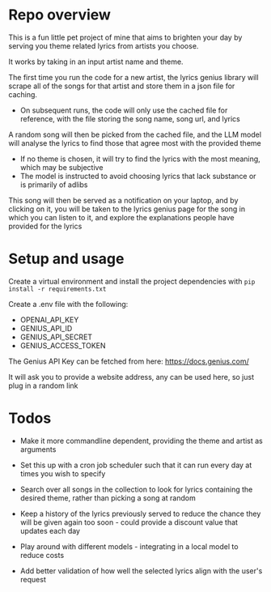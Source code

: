 
# Repo overview
This is a fun little pet project of mine that aims to brighten your day by serving you theme related lyrics from artists you choose.

It works by taking in an input artist name and theme.

The first time you run the code for a new artist, the lyrics genius library will scrape all of the songs for that artist and store them in a json file for caching.
- On subsequent runs, the code will only use the cached file for reference, with the file storing the song name, song url, and lyrics

A random song will then be picked from the cached file, and the LLM model will analyse the lyrics to find those that agree most with the provided theme
- If no theme is chosen, it will try to find the lyrics with the most meaning, which may be subjective
- The model is instructed to avoid choosing lyrics that lack substance or is primarily of adlibs


This song will then be served as a notification on your laptop, and by clicking on it, you will be taken to the lyrics genius page for the song in which you can listen to it, and explore the explanations people have provided for the lyrics

# Setup and usage

Create a virtual environment and install the project dependencies with `pip install -r requirements.txt`

Create a .env file with the following:
- OPENAI_API_KEY
- GENIUS_API_ID
- GENIUS_API_SECRET
- GENIUS_ACCESS_TOKEN

The Genius API Key can be fetched from here: https://docs.genius.com/

It will ask you to provide a website address, any can be used here, so just plug in a random link

# Todos

- Make it more commandline dependent, providing the theme and artist as arguments

- Set this up with a cron job scheduler such that it can run every day at times you wish to specify

- Search over all songs in the collection to look for lyrics containing the desired theme, rather than picking a song at random

- Keep a history of the lyrics previously served to reduce the chance they will be given again too soon - could provide a discount value that updates each day

- Play around with different models - integrating in a local model to reduce costs

- Add better validation of how well the selected lyrics align with the user's request